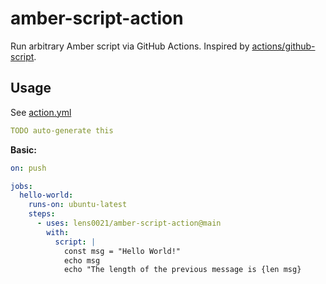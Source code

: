 # amber-script-action

Run arbitrary Amber script via GitHub Actions.
Inspired by [actions/github-script].

## Usage

See [action.yml](action.yml)

<!-- start usage -->

```yaml
TODO auto-generate this
```

<!-- end usage -->

**Basic:**

```yaml
on: push

jobs:
  hello-world:
    runs-on: ubuntu-latest
    steps:
      - uses: lens0021/amber-script-action@main
        with:
          script: |
            const msg = "Hello World!"
            echo msg
            echo "The length of the previous message is {len msg}
```

[actions/github-script]: https://github.com/actions/github-script
